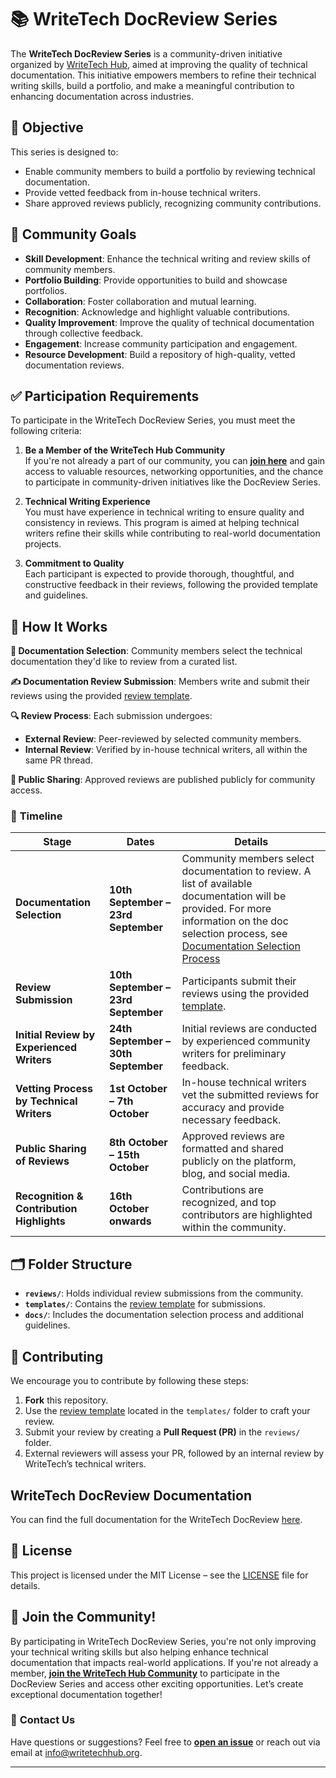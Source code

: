 # 📚 WriteTech DocReview Series

The **WriteTech DocReview Series** is a community-driven initiative organized by [WriteTech Hub](https://writetechhub.org/), aimed at improving the quality of technical documentation. This initiative empowers members to refine their technical writing skills, build a portfolio, and make a meaningful contribution to enhancing documentation across industries.


## 🎯 **Objective**

This series is designed to:
- Enable community members to build a portfolio by reviewing technical documentation.
- Provide vetted feedback from in-house technical writers.
- Share approved reviews publicly, recognizing community contributions.


## 🌟 **Community Goals**

- **Skill Development**: Enhance the technical writing and review skills of community members.
- **Portfolio Building**: Provide opportunities to build and showcase portfolios.
- **Collaboration**: Foster collaboration and mutual learning.
- **Recognition**: Acknowledge and highlight valuable contributions.
- **Quality Improvement**: Improve the quality of technical documentation through collective feedback.
- **Engagement**: Increase community participation and engagement.
- **Resource Development**: Build a repository of high-quality, vetted documentation reviews.


## ✅ **Participation Requirements**

To participate in the WriteTech DocReview Series, you must meet the following criteria:

1. **Be a Member of the WriteTech Hub Community**  
   If you're not already a part of our community, you can [**join here**](https://writetechhub.org/our-community/) and gain access to valuable resources, networking opportunities, and the chance to participate in community-driven initiatives like the DocReview Series.

2. **Technical Writing Experience**  
   You must have experience in technical writing to ensure quality and consistency in reviews. This program is aimed at helping technical writers refine their skills while contributing to real-world documentation projects.

3. **Commitment to Quality**  
   Each participant is expected to provide thorough, thoughtful, and constructive feedback in their reviews, following the provided template and guidelines.


## 🌟 **How It Works**

**📄 Documentation Selection**: Community members select the technical documentation they'd like to review from a curated list.

**✍️ Documentation Review Submission**: Members write and submit their reviews using the provided [review template](templates/review-template.md).

**🔍 Review Process**: Each submission undergoes:
   - **External Review**: Peer-reviewed by selected community members.
   - **Internal Review**: Verified by in-house technical writers, all within the same PR thread.

**📢 Public Sharing**: Approved reviews are published publicly for community access.


### 📅 **Timeline**

| **Stage**                               | **Dates**                        | **Details**                                                                                               |
|-----------------------------------------|----------------------------------|-----------------------------------------------------------------------------------------------------------|
| **Documentation Selection**             | **10th September – 23rd September** | Community members select documentation to review. A list of available documentation will be provided. For more information on the doc selection process, see [Documentation Selection Process](docs/doc-selection-process.md)    |
| **Review Submission**                   | **10th September – 23rd September** | Participants submit their reviews using the provided [template](templates/review-template.md). |
| **Initial Review by Experienced Writers**| **24th September – 30th September** | Initial reviews are conducted by experienced community writers for preliminary feedback.                   |
| **Vetting Process by Technical Writers**| **1st October – 7th October**      | In-house technical writers vet the submitted reviews for accuracy and provide necessary feedback.          |
| **Public Sharing of Reviews**           | **8th October – 15th October**     | Approved reviews are formatted and shared publicly on the platform, blog, and social media.                |
| **Recognition & Contribution Highlights**| **16th October onwards**           | Contributions are recognized, and top contributors are highlighted within the community.                  |


## 🗂 **Folder Structure**

- **`reviews/`**: Holds individual review submissions from the community.
- **`templates/`**: Contains the [review template](templates/review-template.md) for submissions.
- **`docs/`**: Includes the documentation selection process and additional guidelines.


## 🤝 **Contributing**

We encourage you to contribute by following these steps:

1. **Fork** this repository.
2. Use the [review template](templates/review-template.md) located in the `templates/` folder to craft your review.
3. Submit your review by creating a **Pull Request (PR)** in the `reviews/` folder.
4. External reviewers will assess your PR, followed by an internal review by WriteTech’s technical writers.

## WriteTech DocReview Documentation
You can find the full documentation for the WriteTech DocReview [here](https://github.com/WriteTech-Hub/writetech-doc-review/blob/main/docs/List%20of%20Documentation.md).

## 📜 **License**

This project is licensed under the MIT License – see the [LICENSE](LICENSE) file for details.


## 🚀 **Join the Community!**

By participating in WriteTech DocReview Series, you're not only improving your technical writing skills but also helping enhance technical documentation that impacts real-world applications. If you're not already a member, [**join the WriteTech Hub Community**](https://writetechhub.org/our-community/) to participate in the DocReview Series and access other exciting opportunities. Let’s create exceptional documentation together!


### 📧 **Contact Us**

Have questions or suggestions? Feel free to [**open an issue**](https://github.com/WriteTech-Hub/writetech-doc-review/issues) or reach out via email at [info@writetechhub.org](mailto:info@writetechhub.org).

---

